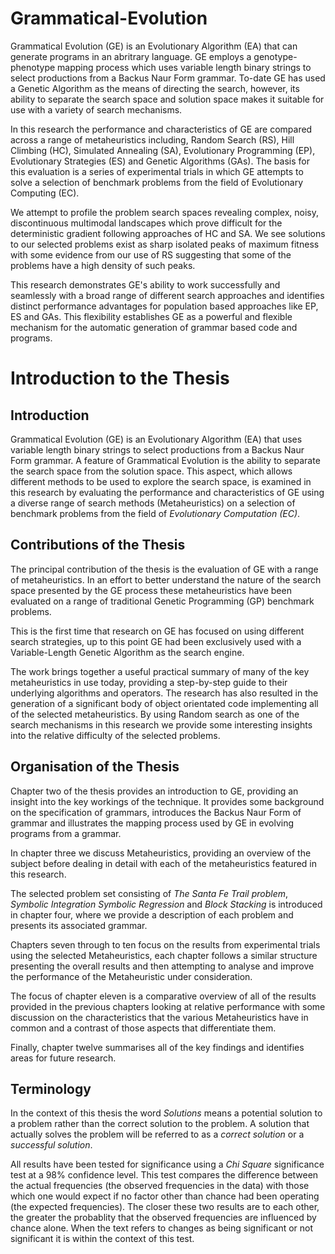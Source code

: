 # Grammatical-Evolution

Grammatical Evolution (GE) is an Evolutionary Algorithm (EA) that can generate programs in an abritrary language. GE employs a genotype-phenotype mapping process which uses variable length binary strings to select productions from a Backus Naur Form grammar. To-date GE has used a Genetic Algorithm as the means of directing the search, however, its ability to separate the search space and solution space makes it suitable for use with a variety of search mechanisms.

In this research the performance and characteristics of GE are compared across a range of metaheuristics including, Random Search (RS), Hill Climbing (HC), Simulated Annealing (SA), Evolutionary Programming (EP), Evolutionary Strategies (ES) and Genetic Algorithms (GAs). The basis for this evaluation is a series of experimental trials in which GE attempts to solve a selection of benchmark problems from the field of Evolutionary Computing (EC).

We attempt to profile the problem search spaces revealing complex, noisy, discontinuous multimodal landscapes which prove difficult for the deterministic gradient following approaches of HC and SA. We see solutions to our selected problems exist as sharp isolated peaks of maximum fitness with some evidence from our use of RS suggesting that some of the problems have a high density of such peaks.

This research demonstrates GE's ability to work successfully and seamlessly with a broad range of different search approaches and identifies  distinct performance advantages for population based approaches like EP, ES and GAs. This flexibility establishes GE as a powerful and flexible mechanism for the automatic generation of grammar based code and programs. 


# Introduction to the Thesis

## Introduction

Grammatical Evolution (GE) is an Evolutionary Algorithm (EA) that uses
variable length binary strings to select productions from a Backus Naur
Form grammar. A feature of Grammatical Evolution is the ability to
separate the search space from the solution space. This aspect, which
allows different methods to be used to explore the search space, is
examined in this research by evaluating the performance and
characteristics of GE using a diverse range of search methods
(Metaheuristics) on a selection of benchmark problems from the field of
*Evolutionary Computation (EC)*.

## Contributions of the Thesis

The principal contribution of the thesis is the evaluation of GE with a
range of metaheuristics. In an effort to better understand the nature of
the search space presented by the GE process these metaheuristics have
been evaluated on a range of traditional Genetic Programming (GP)
benchmark problems.

This is the first time that research on GE has focused on using
different search strategies, up to this point GE had been exclusively
used with a Variable-Length Genetic Algorithm as the search engine.

The work brings together a useful practical summary of many of the key
metaheuristics in use today, providing a step-by-step guide to their
underlying algorithms and operators. The research has also resulted in
the generation of a significant body of object orientated code
implementing all of the selected metaheuristics. By using Random search
as one of the search mechanisms in this research we provide some
interesting insights into the relative difficulty of the selected
problems.

## Organisation of the Thesis

Chapter two of the thesis provides an introduction to GE, providing an
insight into the key workings of the technique. It provides some
background on the specification of grammars, introduces the Backus Naur
Form of grammar and illustrates the mapping process used by GE in
evolving programs from a grammar.

In chapter three we discuss Metaheuristics, providing an overview of the
subject before dealing in detail with each of the metaheuristics
featured in this research.

The selected problem set consisting of *The Santa Fe Trail problem*,
*Symbolic Integration* *Symbolic Regression* and *Block Stacking* is
introduced in chapter four, where we provide a description of each
problem and presents its associated grammar.

Chapters seven through to ten focus on the results from experimental
trials using the selected Metaheuristics, each chapter follows a similar
structure presenting the overall results and then attempting to analyse
and improve the performance of the Metaheuristic under consideration.

The focus of chapter eleven is a comparative overview of all of the
results provided in the previous chapters looking at relative
performance with some discussion on the characteristics that the various
Metaheuristics have in common and a contrast of those aspects that
differentiate them.

Finally, chapter twelve summarises all of the key findings and
identifies areas for future research.

## Terminology

In the context of this thesis the word *Solutions* means a potential
solution to a problem rather than the correct solution to the problem. A
solution that actually solves the problem will be referred to as a
*correct solution* or a *successful solution*.

All results have been tested for significance using a *Chi Square*
significance test at a 98% confidence level. This test compares the
difference between the actual frequencies (the observed frequencies in
the data) with those which one would expect if no factor other than
chance had been operating (the expected frequencies). The closer these
two results are to each other, the greater the probablity that the
observed frequencies are influenced by chance alone. When the text
refers to changes as being significant or not significant it is within
the context of this test.
